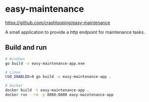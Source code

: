 # easy-maintenance

https://github.com/crashlooping/easy-maintenance

A small application to provide a http endpoint for maintenance tasks.

## Build and run

```bash
# Windows
go build -o easy-maintenance-app.exe

# Linux
CGO_ENABLED=0 go build -o easy-maintenance-app .

# Docker
docker build -t easy-maintenance-app .
docker run --rm -p 8080:8080 easy-maintenance-app
```
